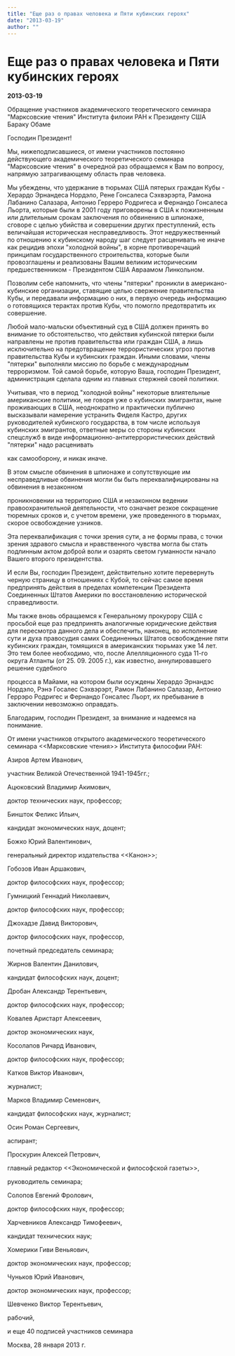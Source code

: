```yaml
---
title: "Еще раз о правах человека и Пяти кубинских героях"
date: "2013-03-19"
author: ""
---
```


# Еще раз о правах человека и Пяти кубинских героях

**2013-03-19** 

Обращение участников академического теоретического семинара "Марксовские чтения" Института филоии РАН к Президенту США Бараку Обаме

Господин Президент!

Мы, нижеподписавшиеся, от имени участников постоянно действующего академического теоретического семинара "Марксовские чтения" в очередной раз обращаемся к Вам по вопросу, напрямую затрагивающему область прав человека.

Мы убеждены, что удержание в тюрьмах США пятерых граждан Кубы - Херардо Эрнандеса Нордэло, Рене Гонсалеса Сэхвэрэрта, Рамона Лабанино Салазара, Антонио Герреро Родригеса и Фернандо Гонсалеса Льорта, которые были в 2001 году приговорены в США к пожизненным или длительным срокам заключения по обвинению в шпионаже, сговоре с целью убийства и совершении других преступлений, есть величайшая историческая несправедливость. Этот недружественный по отношению к кубинскому народу шаг следует расценивать не иначе как рецидив эпохи "холодной войны", в корне противоречащий принципам государственного строительства, которые были провозглашены и реализованы Вашим великим историческим предшественником - Президентом США Авраамом Линкольном.

Позволим себе напомнить, что члены "пятерки" проникли в американо-кубинские организации, ставящие целью свержение правительства Кубы, и передавали информацию о них, в первую очередь информацию о готовящихся терактах против Кубы, что помогло предотвратить их совершение.

Любой мало-мальски объективный суд в США должен принять во внимание то обстоятельство, что действия кубинской пятерки были направлены не против правительства или граждан США, а лишь исключительно на предотвращение террористических угроз против правительства Кубы и кубинских граждан. Иными словами, члены "пятерки" выполняли миссию по борьбе с международным терроризмом. Той самой борьбе, которую Ваша, господин Президент, администрация сделала одним из главных стержней своей политики.

Учитывая, что в период "холодной войны" некоторые влиятельные американские политики, не говоря уже о кубинских эмигрантах, ныне проживающих в США, неоднократно и практически публично высказывали намерение устранить Фиделя Кастро, других руководителей кубинского государства, в том числе используя кубинских эмигрантов, ответные меры со стороны кубинских спецслужб в виде информационно-антитеррористических действий "пятерки" надо расценивать

как самооборону, и никак иначе.

В этом смысле обвинения в шпионаже и сопутствующие им несправедливые обвинения могли бы быть переквалифицированы на обвинения в незаконном

проникновении на территорию США и незаконном ведении правоохранительной деятельности, что означает резкое сокращение тюремных сроков и, с учетом времени, уже проведенного в тюрьмах, скорое освобождение узников.

Эта переквалификация с точки зрения сути, а не формы права, с точки зрения здравого смысла и нравственного чувства могла бы стать подлинным актом доброй воли и озарять светом гуманности начало Вашего второго президентства.

И если Вы, господин Президент, действительно хотите перевернуть черную страницу в отношениях с Кубой, то сейчас самое время предпринять действия в пределах компетенции Президента Соединенных Штатов Америки по восстановлению исторической справедливости.

Мы также вновь обращаемся к Генеральному прокурору США с просьбой еще раз предпринять аналогичные юридические действия для пересмотра данного дела и обеспечить, наконец, во исполнение сути и духа правосудия самих Соединенных Штатов освобождение пяти кубинских граждан, томящихся в американских тюрьмах уже 14 лет. Это тем более необходимо, что, после Апелляционного суда 11-го округа Атланты (от 25. 09. 2005 г.), как известно, аннулировавшего решение судебного

процесса в Майами, на котором были осуждены Херардо Эрнандэс Нордэло, Рэнэ Госалес Сэхвэрэрт, Рамон Лабанино Салазар, Антонио Геррэро Родригес и Фернандо Гонсалес Льорт, их пребывание в заключении невозможно оправдать.

Благодарим, господин Президент, за внимание и надеемся на понимание.

От имени участников открытого академического теоретического семинара <<Марксовские чтения>> Института философии РАН:

Азиров Артем Иванович,

участник Великой Отечественной 1941-1945гг.;

Ацюковский Владимир Акимович,

доктор технических наук, профессор;

Биншток Феликс Ильич,

кандидат экономических наук, доцент;

Божко Юрий Валентинович,

генеральный директор издательства <<Канон>>;

Гобозов Иван Аршакович,

доктор философских наук, профессор;

Гумницкий Геннадий Николаевич,

доктор философских наук, профессор;

Джохадзе Давид Викторович,

доктор философских наук, профессор,

почетный председатель семинара;

Жирнов Валентин Данилович,

кандидат философских наук, доцент;

Дробан Александр Терентьевич,

доктор философских наук, профессор;

Ковалев Аристарт Алексеевич,

доктор экономических наук,

Косолапов Ричард Иванович,

доктор философских наук, профессор;

Катков Виктор Иванович,

журналист;

Марков Владимир Семенович,

кандидат философских наук, журналист;

Осин Роман Сергеевич,

аспирант;

Проскурин Алексей Петрович,

главный редактор <<Экономической и философской газеты>>,

руководитель семинара;

Солопов Евгений Фролович,

доктор философских наук, профессор;

Харчевников Александр Тимофеевич,

кандидат технических наук;

Хомерики Гиви Веньяович,

доктор экономических наук, профессор;

Чуньков Юрий Иванович,

доктор экономических наук, профессор;

Шевченко Виктор Терентьевич,

рабочий,

и еще 40 подписей участников семинара

Москва, 28 января 2013 г.